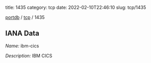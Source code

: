 title: 1435
category: tcp
date: 2022-02-10T22:46:10
slug: tcp/1435

[portdb](/) / [tcp](/category/tcp.html) / 1435


## IANA Data

_Name:_ ibm-cics

_Description:_ IBM CICS

